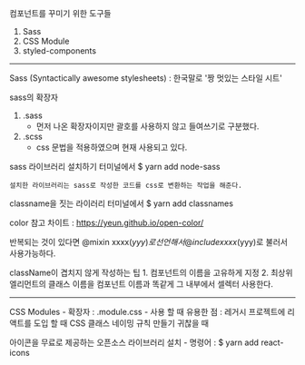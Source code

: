 컴포넌트를 꾸미기 위한 도구들1. Sass2. CSS Module3. styled-components--------------------------------------------------------------------------Sass (Syntactically awesome stylesheets) : 한국말로 '짱 멋있는 스타일 시트'sass의 확장자1) .sass	- 먼저 나온 확장자이지만 괄호를 사용하지 않고 들여쓰기로 구분했다.2) .scss	- css 문법을 적용하였으며 현재 사용되고 있다.	sass 라이브러리 설치하기	터미널에서 $ yarn add node-sass		설치한 라이브러리는 sass로 작성한 코드를 css로 변환하는 작업을 해준다.	classname을 짓는 라이러리	터미널에서 $ yarn add classnames	color 참고 차이트 : https://yeun.github.io/open-color/반복되는 것이 있다면	@mixin xxxx($yyy) {} 로 선언해서	@include xxxx($yyy)로 불러서 사용가능하다.	className이 겹치지 않게 작성하는 팁	1.	컴포넌트의 이름을 고유하게 지정	2.	최상위 엘리먼트의 클래스 이름을 컴포넌트 이름과 똑같게 그 내부에서 셀렉터 사용한다.--------------------------------------------------------------------------CSS Modules	- 확장자 : .module.css	- 사용 할 때 유용한 점 : 레거시 프로젝트에 리액트를 도입 할 때 CSS 클래스 네이밍 규칙 만들기 귀찮을 때	아이콘을 무료로 제공하는 오픈소스 라이브러리 설치	- 명령어 : $ yarn add react-icons	